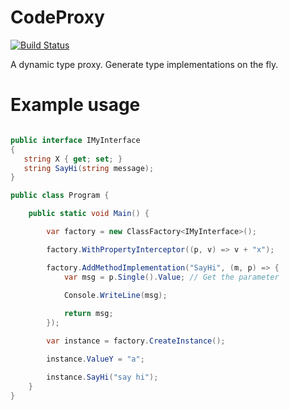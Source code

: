 # CodeProxy

[![Build Status](https://travis-ci.org/roberino/CodeProxy.svg?branch=master)](https://travis-ci.org/roberino/CodeProxy)

A dynamic type proxy. Generate type implementations on the fly.

# Example usage

```cs

public interface IMyInterface
{
   string X { get; set; }
   string SayHi(string message);        
}

public class Program {

	public static void Main() {

		var factory = new ClassFactory<IMyInterface>();

		factory.WithPropertyInterceptor((p, v) => v + "x");

		factory.AddMethodImplementation("SayHi", (m, p) => {
			var msg = p.Single().Value; // Get the parameter

            Console.WriteLine(msg);
			
			return msg;
		});

		var instance = factory.CreateInstance();

		instance.ValueY = "a";

		instance.SayHi("say hi");
	}
}
			
```